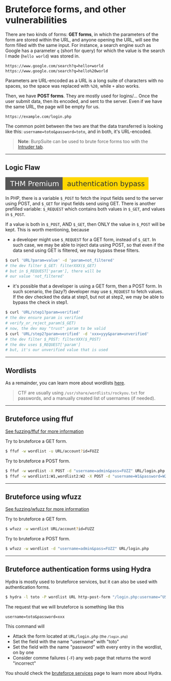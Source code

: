# Bruteforce forms, and other vulnerabilities

<div class="row row-cols-md-2"><div>

There are two kinds of forms: **GET forms**, in which the parameters of the form are stored within the URL, and anyone opening the URL, will see the form filled with the same input. For instance, a search engine such as Google has a parameter `q` (short for query) for which the value is the search I made (`hello world`) was stored in.

```
https://www.google.com/search?q=hello+world
https://www.google.com/search?q=hello%20world
```

Parameters are URL-encoded as a URL is a long suite of characters with no spaces, so the space was replaced with `%20`, while `+` also works.
</div><div>

Then, we have **POST forms**. They are mostly used for logins/... Once the user submit data, then its encoded, and sent to the server. Even if we have the same URL, the page will be empty for us.

```
https://example.com/login.php
```

The common point between the two are that the data transferred is looking like this: `username=toto&password=toto`, and in both, it's URL-encoded.
</div></div>

> **Note**: BurpSuite can be used to brute force forms too with the [Intruder tab](/cyber/exploitation/web/burpsuite/index.md).<br>

<hr class="sep-both">

## Logic Flaw

[![authenticationbypass](../../../_badges/thmp/authenticationbypass.svg)](https://tryhackme.com/room/authenticationbypass)

<div class="row row-cols-md-2"><div>

In PHP, there is a variable `$_POST` to fetch the input fields send to the server using POST, and `$_GET` for input fields send using GET. There is another prefilled variable: `$_REQUEST` which contains both values in `$_GET`, and values in `$_POST`. 

If a value is both in `$_POST`, AND `$_GET`, then ONLY the value in `$_POST` will be kept. This is worth mentioning, because

* a developer might use `$_REQUEST` for a GET form, instead of `$_GET`. In such case, we may be able to inject data using POST, so that even if the data send using GET is filtered, we may bypass these filters.

```bash
$ curl 'URL?param=value' -d 'param=not_filtered'
# the dev filter $_GET: filterXXX($_GET)
# but in $_REQUEST['param'], there will be
# our value 'not_filtered'
```
</div><div>

* it's possible that a developer is using a GET form, then a POST form. In such scenario, the (lazy?) developer may use `$_REQUEST` to fetch values. If the dev checked the data at step1, but not at step2, we may be able to bypass the check in step1.

```bash
$ curl 'URL/step1?param=verified'
# the dev ensure param is verified
# verify_or_reject_param($_GET)
# now, the dev may "trust" param to be valid
$ curl 'URL/step2?param=verified' -d 'xxx=yyy&param=unverified'
# the dev filter $_POST: filterXXX($_POST)
# the dev uses $_REQUEST['param']
# but, it's our unverified value that is used
```
</div></div>

<hr class="sep-both">

## Wordlists

As a remainder, you can learn more about wordlists [here](/cyber/exploitation/general/index.md#-wordlists-).

> CTF are usually using `/usr/share/wordlists/rockyou.txt` for passwords, and a manually created list of usernames (if needed).

<hr class="sep-both">

## Bruteforce using ffuf

[See fuzzing/ffuf for more information](../fuzz/index.md#ffuf---fuzz-faster-u-fool)

<div class="row row-cols-md-2"><div>

Try to bruteforce a GET form.

```bash
$ ffuf -w wordlist -u URL/account?id=FUZZ
```
</div><div>

Try to bruteforce a POST form.

```bash
$ ffuf -w wordlist -X POST -d "username=admin&pass=FUZZ" URL/login.php
$ ffuf -w wordlist1:W1,wordlist2:W2 -X POST -d "username=W1&password=W2" -u URL
```
</div></div>

<hr class="sep-both">

## Bruteforce using wfuzz

[See fuzzing/wfuzz for more information](../fuzz/index.md#wfuzz---web-application-fuzzer)

<div class="row row-cols-md-2"><div>

Try to bruteforce a GET form.

```bash
$ wfuzz -w wordlist URL/account?id=FUZZ
```
</div><div>

Try to bruteforce a POST form.

```bash
$ wfuzz -w wordlist -d "username=admin&pass=FUZZ" URL/login.php
```
</div></div>

<hr class="sep-both">

## Bruteforce authentication forms using Hydra

<div class="row row-cols-md-2"><div>

Hydra is mostly used to bruteforce services, but it can also be used with authentication forms.

```bash
$ hydra -l toto -P wordlist URL http-post-form "/login.php:username=^USER^&password=^PASS^:F=incorrect" -V
```

<p class="mt-3">The request that we will bruteforce is something like this</p>

```none
username=toto&password=xxx
```
</div><div>

This command will

* Attack the form located at `URL/login.php` <small>(the `/login.php`)</small>
* Set the field with the name "username" with "toto"
* Set the field with the name "password" with every entry in the wordlist, on by one
* Consider comme failures (`-F`) any web page that returns the word "incorrect"

You should check the [bruteforce services](/cyber/exploitation/services/bruteforce.md) page to learn more about Hydra.
</div></div>